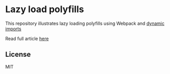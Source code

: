 # Lazy load polyfills

This repository illustrates lazy loading polyfills using Webpack and [dynamic imports](http://2ality.com/2017/01/import-operator.html)

Read full article [here](...) 

## License

MIT

